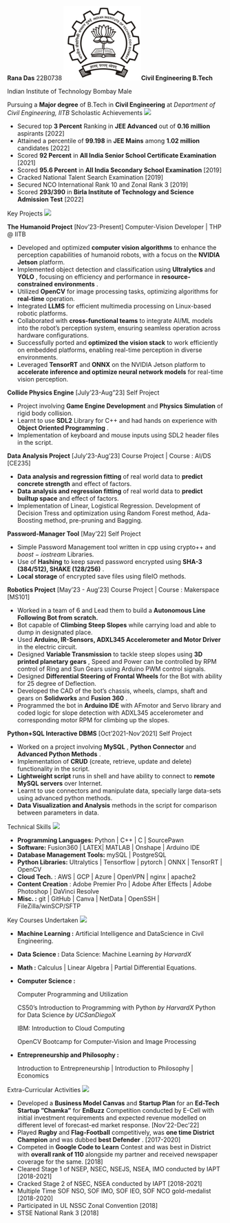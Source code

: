 ﻿**Rana Das** 22B0738 ![](Aspose.Words.a9d52de5-141d-4652-b5cf-26d1a6302cf9.001.jpeg)**Civil Engineering B.Tech**

Indian Institute of Technology Bombay Male

Pursuing a **Major degree** of B.Tech in **Civil Engineering** at *Department of Civil Engineering, IITB* Scholastic Achievements ![](Aspose.Words.a9d52de5-141d-4652-b5cf-26d1a6302cf9.002.png)

- Secured top **3 Percent** Ranking in **JEE Advanced** out of **0.16 million** aspirants [2022]
- Attained a percentile of **99.198** in **JEE Mains** among **1.02 million** candidates [2022]
- Scored **92 Percent** in **All India Senior School Certificate Examination** [2021]
- Scored **95.6 Percent** in **All India Secondary School Examination** [2019]
- Cracked National Talent Search Examination [2019]
- Secured NCO International Rank 10 and Zonal Rank 3 [2019]
- Scored **293/390** in **Birla Institute of Technology and Science Admission Test** [2022]

Key Projects ![](Aspose.Words.a9d52de5-141d-4652-b5cf-26d1a6302cf9.003.png)

**The Humanoid Project** [Nov’23-Present] Computer-Vision Developer | THP @ IITB

- Developed and optimized **computer vision algorithms** to enhance the perception capabilities of humanoid robots, with a focus on the **NVIDIA Jetson** platform.
- Implemented object detection and classification using **Ultralytics** and **YOLO** , focusing on efficiency and performance in **resource-constrained environments** .
- Utilized **OpenCV** for image processing tasks, optimizing algorithms for **real-time** operation.
- Integrated **LLMS** for efficient multimedia processing on Linux-based robotic platforms.
- Collaborated with **cross-functional teams** to integrate AI/ML models into the robot’s perception system, ensuring seamless operation across hardware configurations.
- Successfully ported and **optimized the vision stack** to work efficiently on embedded platforms, enabling real-time perception in diverse environments.
- Leveraged **TensorRT** and **ONNX** on the NVIDIA Jetson platform to **accelerate inference and optimize neural network models** for real-time vision perception.

**Collide Physics Engine** [July’23-Aug”23] Self Project

- Project involving **Game Engine Development** and **Physics Simulation** of rigid body collision.
- Learnt to use **SDL2** Library for C++ and had hands on experience with **Object Oriented Programming** .
- Implementation of keyboard and mouse inputs using SDL2 header files in the script.

**Data Analysis Project** [July’23-Aug’23] Course Project | Course : AI/DS [CE235]

- **Data analysis and regression fitting** of real world data to **predict concrete strength** and effect of factors.
- **Data analysis and regression fitting** of real world data to **predict builtup space** and effect of factors.
- Implementation of Linear, Logistical Regression. Development of Decision Tress and optimization using Random Forest method, Ada-Boosting method, pre-pruning and Bagging.

**Password-Manager Tool** [May’22] Self Project

- Simple Password Management tool written in cpp using crypto++ and *boost* − *iostream* Libraries.
- Use of **Hashing** to keep saved password encrypted using **SHA-3 (384/512), SHAKE (128/256)** .
- **Local storage** of encrypted save files using fileIO methods.

**Robotics Project** [May’23 - Aug’23] Course Project | Course : Makerspace [MS101]

- Worked in a team of 6 and Lead them to build a **Autonomous Line Following Bot from scratch.**
- Bot capable of **Climbing Steep Slopes** while carrying load and able to dump in designated place.
- Used **Arduino, IR-Sensors, ADXL345 Accelerometer and Motor Driver** in the electric circuit.
- Designed **Variable Transmission** to tackle steep slopes using **3D printed planetary gears** , Speed and Power can be controlled by RPM control of Ring and Sun Gears using Arduino PWM control signals.
- Designed **Differential Steering of Frontal Wheels** for the Bot with ability for 25 degree of Deflection.
- Developed the CAD of the bot’s chassis, wheels, clamps, shaft and gears on **Solidworks** and **Fusion 360** .
- Programmed the bot in **Arduino IDE** with AFmotor and Servo library and coded logic for slope detection with ADXL345 accelerometer and corresponding motor RPM for climbing up the slopes.

**Python+SQL Interactive DBMS** [Oct’2021-Nov’2021] Self Project

- Worked on a project involving **MySQL** , **Python Connector** and **Advanced Python Methods** .
- Implementation of **CRUD** (create, retrieve, update and delete) functionality in the script.
- **Lightweight script** runs in shell and have ability to connect to **remote MySQL servers** over Internet.
- Learnt to use connectors and manipulate data, specially large data-sets using advanced python methods.
- **Data Visualization and Analysis** methods in the script for comparison between parameters in data.

Technical Skills ![](Aspose.Words.a9d52de5-141d-4652-b5cf-26d1a6302cf9.004.png)

- **Programming Languages:** Python | C++ | C | SourcePawn
- **Software:** Fusion360 | LATEX| MATLAB | Onshape | Arduino IDE
- **Database Management Tools:** mySQL | PostgreSQL
- **Python Libraries:** Ultralytics | Tensorflow | pytorch | ONNX | TensorRT | OpenCV
- **Cloud Tech.** : AWS | GCP | Azure | OpenVPN | nginx | apache2
- **Content Creation** : Adobe Premier Pro | Adobe After Effects | Adobe Photoshop | DaVinci Resolve
- **Misc. :** git | GitHub | Canva | NetData | OpenSSH | FileZilla/winSCP/SFTP

Key Courses Undertaken ![](Aspose.Words.a9d52de5-141d-4652-b5cf-26d1a6302cf9.005.png)

- **Machine Learning :** Artificial Intelligence and DataScience in Civil Engineering.
- **Data Science :** Data Science: Machine Learning *by HarvardX*
- **Math :** Calculus | Linear Algebra | Partial Differential Equations.
- **Computer Science :**

  Computer Programming and Utilization

  CS50’s Introduction to Programming with Python *by HarvardX* Python for Data Science *by UCSanDiegoX*

  IBM: Introduction to Cloud Computing

  OpenCV Bootcamp for Computer-Vision and Image Processing

- **Entrepreneurship and Philosophy :**

  Introduction to Entrepreneurship | Introduction to Philosophy | Economics

Extra-Curricular Activities ![](Aspose.Words.a9d52de5-141d-4652-b5cf-26d1a6302cf9.006.png)

- Developed a **Business Model Canvas** and **Startup Plan** for an **Ed-Tech Startup ”Chamka”** for **EnBuzz** Competition conducted by E-Cell with initial investment requirements and expected revenue modelled on different level of forecast-ed market response. [Nov’22-Dec’22]
- Played **Rugby** and **Flag-Football** competitively, was **one time District Champion** and was dubbed **best Defender** . [2017-2020]
- Competed in **Google Code to Learn** Contest and was best in District with **overall rank of 110** alongside my partner and received newspaper coverage for the same. [2018]
- Cleared Stage 1 of NSEP, NSEC, NSEJS, NSEA, IMO conducted by IAPT [2018-2021]
- Cracked Stage 2 of NSEC, NSEA conducted by IAPT [2018-2021]
- Multiple Time SOF NSO, SOF IMO, SOF IEO, SOF NCO gold-medalist [2018-2020]
- Participated in UL NSSC Zonal Convention [2018]
- STSE National Rank 3 [2018]
